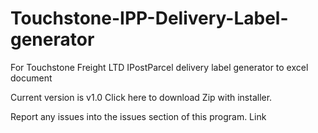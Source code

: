 # Touchstone-IPP-Delivery-Label-generator
For Touchstone Freight LTD IPostParcel delivery label generator to excel document

Current version is v1.0
Click here to download Zip with installer.

Report any issues into the issues section of this program. Link
